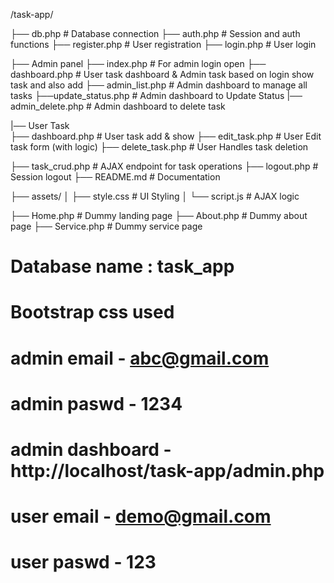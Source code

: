 
/task-app/


├── db.php                                                           # Database connection
├── auth.php                                                          # Session and auth functions
├── register.php                                                     # User registration
├── login.php                                                         # User login


├── Admin panel
          ├── index.php                                              # For admin login open
          ├── dashboard.php                                 # User task dashboard & Admin task based on login show task and also add
          ├── admin_list.php                                       # Admin dashboard to manage all tasks
          ├──update_status.php                                  # Admin dashboard to Update Status 
           |── admin_delete.php                                  # Admin dashboard to delete task

           
|── User Task               
          ├── dashboard.php                                       # User task add & show
          ├── edit_task.php                                          # User Edit task form (with logic)
          ├── delete_task.php                                      # User Handles task deletion

          
├── task_crud.php                                                   # AJAX endpoint for task operations
├── logout.php                                                       # Session logout
├── README.md                                                     # Documentation


├── assets/
│   ├── style.css                                                       # UI Styling
│   └── script.js                                                        # AJAX logic



├── Home.php                                                       # Dummy landing page
├── About.php                                                      # Dummy about page
├── Service.php                                                     # Dummy service page

# Database name    : task_app
# Bootstrap css used


#  admin email - abc@gmail.com
#  admin paswd - 1234

# admin dashboard - http://localhost/task-app/admin.php


#  user email - demo@gmail.com
#  user paswd - 123


